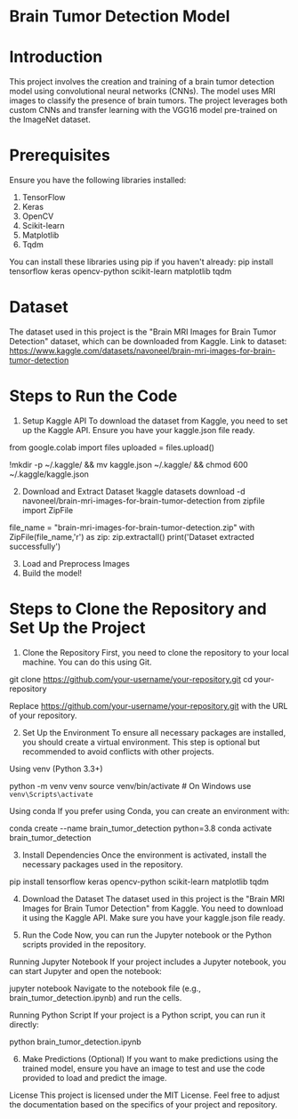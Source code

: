 # Brain Tumor Detection Model 

# Introduction
This project involves the creation and training of a brain tumor detection model using convolutional neural networks (CNNs). The model uses MRI images to classify the presence of brain tumors. The project leverages both custom CNNs and transfer learning with the VGG16 model pre-trained on the ImageNet dataset.

# Prerequisites
Ensure you have the following libraries installed:
  1. TensorFlow
  2. Keras
  3. OpenCV
  4. Scikit-learn
  5. Matplotlib
  6. Tqdm

You can install these libraries using pip if you haven't already:
pip install tensorflow keras opencv-python scikit-learn matplotlib tqdm

# Dataset
The dataset used in this project is the "Brain MRI Images for Brain Tumor Detection" dataset, which can be downloaded from Kaggle.
Link to dataset: https://www.kaggle.com/datasets/navoneel/brain-mri-images-for-brain-tumor-detection

# Steps to Run the Code
1. Setup Kaggle API
To download the dataset from Kaggle, you need to set up the Kaggle API. Ensure you have your kaggle.json file ready.

from google.colab import files
uploaded = files.upload()

!mkdir -p ~/.kaggle/ && mv kaggle.json ~/.kaggle/ && chmod 600 ~/.kaggle/kaggle.json

2. Download and Extract Dataset
!kaggle datasets download -d navoneel/brain-mri-images-for-brain-tumor-detection
from zipfile import ZipFile

file_name = "brain-mri-images-for-brain-tumor-detection.zip"
with ZipFile(file_name,'r') as zip:
    zip.extractall()
print('Dataset extracted successfully')

3. Load and Preprocess Images
4. Build the model!

# Steps to Clone the Repository and Set Up the Project
1. Clone the Repository
First, you need to clone the repository to your local machine. You can do this using Git.

git clone https://github.com/your-username/your-repository.git
cd your-repository

Replace https://github.com/your-username/your-repository.git with the URL of your repository.

2. Set Up the Environment
To ensure all necessary packages are installed, you should create a virtual environment. This step is optional but recommended to avoid conflicts with other projects.

Using venv (Python 3.3+)

python -m venv venv
source venv/bin/activate  # On Windows use `venv\Scripts\activate`

Using conda
If you prefer using Conda, you can create an environment with:

conda create --name brain_tumor_detection python=3.8
conda activate brain_tumor_detection

3. Install Dependencies
Once the environment is activated, install the necessary packages used in the repository.

pip install tensorflow keras opencv-python scikit-learn matplotlib tqdm

4. Download the Dataset
The dataset used in this project is the "Brain MRI Images for Brain Tumor Detection" from Kaggle. You need to download it using the Kaggle API. Make sure you have your kaggle.json file ready.

5. Run the Code
Now, you can run the Jupyter notebook or the Python scripts provided in the repository.

Running Jupyter Notebook
If your project includes a Jupyter notebook, you can start Jupyter and open the notebook:

jupyter notebook
Navigate to the notebook file (e.g., brain_tumor_detection.ipynb) and run the cells.

Running Python Script
If your project is a Python script, you can run it directly:

python brain_tumor_detection.ipynb

6. Make Predictions (Optional)
If you want to make predictions using the trained model, ensure you have an image to test and use the code provided to load and predict the image.

License
This project is licensed under the MIT License.
Feel free to adjust the documentation based on the specifics of your project and repository.
